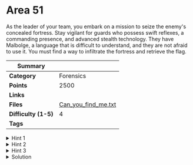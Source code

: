 # Area 51

As the leader of your team, you embark on a mission to seize the enemy's concealed fortress. Stay vigilant for guards who possess swift reflexes, a commanding presence, and advanced stealth technology. They have Malbolge, a language that is difficult to understand, and they are not afraid to use it. You must find a way to infiltrate the fortress and retrieve the flag.

| Summary              |                                              |
| -------------------- | -------------------------------------------- |
| **Category**         | Forensics                                    |
| **Points**           | 2500                                         |
| **Links**            |                                              |
| **Files**            | [Can_you_find_me.txt](./Can_you_find_me.txt) |
| **Difficulty (1-5)** | 4                                            |
| **Tags**             |                                              |

<details>
  <summary>Hint 1</summary>

Try speaking the text through Malbolge.

</details>
<details>
  <summary>Hint 2</summary>

UFO has four hidden secrets.

</details>
<details>
  <summary>Hint 3</summary>

Parking for aliens is shifted one block away from the fortress.

</details>

<details>
<summary>Solution</summary>
  
### Follow the process below.
    
There is a txt file which on opening gives gibberish text ie. a malbolge encrypted text.
http://zb3.me/malbolge-tools/#generator
On decryption, we get a drive link where there is a new image awaiting us. This image has a
trap inside it ie. a bluff text (stealth)(completely senseless) that is intended to waste time. But on
moving across the bit plane (fighter plane) we can see QR codes on R-2.
https://stegonline.georgeom.net/embedimage
On decrypting the QRs we find another drive link with another image. Here the image has
another image (hidden) inside of it (image-image steganography) and we find the final flag on
decryption.
https://incoherency.co.uk/image-steganography/#unhide

First link: https://drive.google.com/drive/folders/1gOkKD88UlEnx_OxOh-NDDEGwTP8Wkszb?usp=sharing

Second link: https://drive.google.com/drive/folders/1RQuIXsnEGInopKRAQ4tUP-3Sho35RgOn

<details>
<summary>Disclose answer ?</summary>

```copy
CTF{FlAG_47re55_8reaCHED}
```

</details>

</details>

